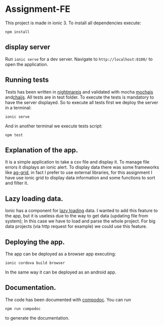 # Assignment-FE

This project is made in ionic 3.
To install all dependencies execute:
```
npm install
```

## display server

Run `ionic serve` for a dev server. Navigate to `http://localhost:8100/` to open the application.

## Running tests

Tests has been written in [nightmarejs](http://www.nightmarejs.org/) and validated with mocha [mochajs](https://mochajs.org/) and[chaijs](http://www.chaijs.com/). All tests are in test folder. To execute the tests is mandatory to have the server displayed. So to execute all tests first we deploy the server in a terminal:
```
ionic serve
```
And in another terminal we execute tests script:
```
npm test
```

## Explanation of the app.

It is a simple application to take a csv file and display it. To manage file errors it displays an ionic alert. To display data there was some frameworks like [ag-grid](https://www.ag-grid.com/), in fact I prefer to use external libraries, for this assignment I have use ionic grid to display data information and some functions to sort and filter it.

## Lazy loading data.

Ionic has a component for [lazy loading](https://ionicframework.com/docs/api/components/infinite-scroll/InfiniteScroll/) data. I wanted to add this feature to the app, but it is useless due to the way to get data (updating file from system); In this case we have to load and parse the whole project. For big data projects (via http request for example) we could use this feature. 

## Deploying the app.

The app can be deployed as a browser app executing:
```
ionic cordova build browser
```
In the same way it can be deployed as an android app.

## Documentation.

The code has been documented with [compodoc](https://github.com/compodoc/compodoc). You can run 
```
npm run compodoc
``` 
to generate the documentation.
